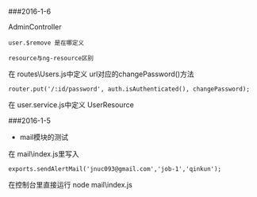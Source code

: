 
###2016-1-6

AdminController
	
	user.$remove 是在哪定义
	
	resource与ng-resource区别

在 routes\Users.js中定义 url对应的changePassword()方法
	
	router.put('/:id/password', auth.isAuthenticated(), changePassword);
	
在 user.service.js中定义 UserResource


###2016-1-5
*	mail模块的测试

在 mail\index.js里写入
	
	exports.sendAlertMail('jnuc093@gmail.com','job-1','qinkun');
		
在控制台里直接运行 node mail\index.js


